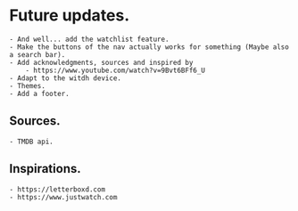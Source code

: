 # Future updates. 
    - And well... add the watchlist feature. 
    - Make the buttons of the nav actually works for something (Maybe also a search bar).
    - Add acknowledgments, sources and inspired by 
        - https://www.youtube.com/watch?v=9Bvt6BFf6_U
    - Adapt to the witdh device. 
    - Themes. 
    - Add a footer. 


##  Sources. 
    - TMDB api. 

## Inspirations. 
    - https://letterboxd.com
    - https://www.justwatch.com